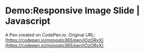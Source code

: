 # Demo:Responsive Image Slide | Javascript

A Pen created on CodePen.io. Original URL: [https://codepen.io/monoqlo365/pen/jOzORvX](https://codepen.io/monoqlo365/pen/jOzORvX).

